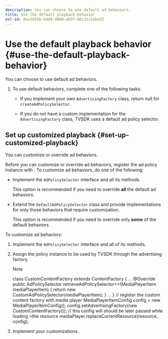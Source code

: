 ```yaml
---
description: You can choose to use default ad behaviors.
title: Use the default playback behavior
exl-id: 0ea3d2bb-b4d4-4090-ab5f-b6c31c1abe32
---
```

# Use the default playback behavior {#use-the-default-playback-behavior}

You can choose to use default ad behaviors.

1. To use default behaviors, complete one of the following tasks:

    * If you implement your own `AdvertisingFactory` class, return null for `createAdPolicySelector`. 
    
    * If you do not have a custom implementation for the `AdvertisingFactory` class, TVSDK uses a default ad policy selector.

## Set up customized playback {#set-up-customized-playback}

You can customize or override ad behaviors.

Before you can customize or override ad behaviors, register the ad policy instance with . 
To customize ad behaviors, do one of the following:

* Implement the `AdPolicySelector` interface and all its methods.

  This option is recommended if you need to override **all** the default ad behaviors. 

* Extend the `DefaultAdPolicySelector` class and provide implementations for only those behaviors that require customization.

  This option is recommended if you need to override only **some** of the default behaviors.

To customize ad behaviors: 

1. Implement the `AdPolicySelector` interface and all of its methods.
1. Assign the policy instance to be used by TVSDK through the advertising factory.

   >[!NOTE]
   >
   >class CustomContentFactory extends ContentFactory &lbrace;
   >...
   >@Override
   >public AdPolicySelector retrieveAdPolicySelector>>(MediaPlayerItem mediaPlayerItem) &lbrace;
   >return new CustomAdPolicySelector(mediaPlayerItem);
   >&rbrace;
   >...
   >&rbrace;
   >// register the custom content factory with media player
   >MediaPlayerItemConfig config = new MediaPlayerItemConfig();
   >config.setAdvertisingFactory(new CustomContentFactory());
   >// this config will should be later passed while loading >the resource
   >mediaPlayer.replaceCurrentResource(resource, config);

1. Implement your customizations.
